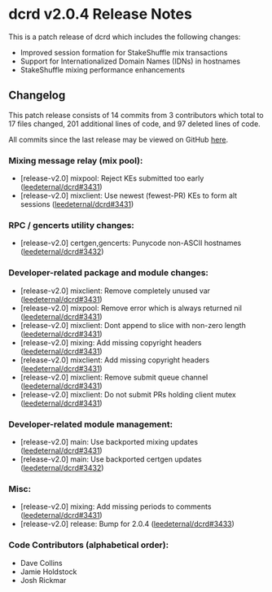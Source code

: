 # dcrd v2.0.4 Release Notes

This is a patch release of dcrd which includes the following changes:

- Improved session formation for StakeShuffle mix transactions
- Support for Internationalized Domain Names (IDNs) in hostnames
- StakeShuffle mixing performance enhancements

## Changelog

This patch release consists of 14 commits from 3 contributors which total to 17
files changed, 201 additional lines of code, and 97 deleted lines of code.

All commits since the last release may be viewed on GitHub
[here](https://github.com/leedeternal/dcrd/compare/release-v2.0.3...release-v2.0.4).

### Mixing message relay (mix pool):

- [release-v2.0] mixpool: Reject KEs submitted too early ([leedeternal/dcrd#3431](https://github.com/leedeternal/dcrd/pull/3431))
- [release-v2.0] mixclient: Use newest (fewest-PR) KEs to form alt sessions ([leedeternal/dcrd#3431](https://github.com/leedeternal/dcrd/pull/3431))

### RPC / gencerts utility changes:

- [release-v2.0] certgen,gencerts: Punycode non-ASCII hostnames ([leedeternal/dcrd#3432](https://github.com/leedeternal/dcrd/pull/3432))

### Developer-related package and module changes:

- [release-v2.0] mixclient: Remove completely unused var ([leedeternal/dcrd#3431](https://github.com/leedeternal/dcrd/pull/3431))
- [release-v2.0] mixpool: Remove error which is always returned nil ([leedeternal/dcrd#3431](https://github.com/leedeternal/dcrd/pull/3431))
- [release-v2.0] mixclient: Dont append to slice with non-zero length ([leedeternal/dcrd#3431](https://github.com/leedeternal/dcrd/pull/3431))
- [release-v2.0] mixing: Add missing copyright headers ([leedeternal/dcrd#3431](https://github.com/leedeternal/dcrd/pull/3431))
- [release-v2.0] mixclient: Add missing copyright headers ([leedeternal/dcrd#3431](https://github.com/leedeternal/dcrd/pull/3431))
- [release-v2.0] mixclient: Remove submit queue channel ([leedeternal/dcrd#3431](https://github.com/leedeternal/dcrd/pull/3431))
- [release-v2.0] mixclient: Do not submit PRs holding client mutex ([leedeternal/dcrd#3431](https://github.com/leedeternal/dcrd/pull/3431))

### Developer-related module management:

- [release-v2.0] main: Use backported mixing updates ([leedeternal/dcrd#3431](https://github.com/leedeternal/dcrd/pull/3431))
- [release-v2.0] main: Use backported certgen updates ([leedeternal/dcrd#3432](https://github.com/leedeternal/dcrd/pull/3432))

### Misc:

- [release-v2.0] mixing: Add missing periods to comments ([leedeternal/dcrd#3431](https://github.com/leedeternal/dcrd/pull/3431))
- [release-v2.0] release: Bump for 2.0.4 ([leedeternal/dcrd#3433](https://github.com/leedeternal/dcrd/pull/3433))

### Code Contributors (alphabetical order):

- Dave Collins
- Jamie Holdstock
- Josh Rickmar
